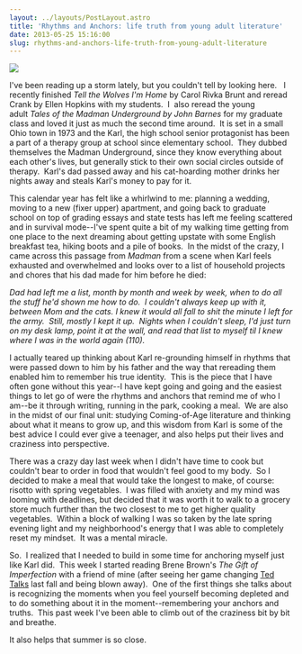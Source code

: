 ```yaml
---
layout: ../layouts/PostLayout.astro
title: 'Rhythms and Anchors: life truth from young adult literature'
date: 2013-05-25 15:16:00
slug: rhythms-and-anchors-life-truth-from-young-adult-literature
---
```


[![](http://glbtrt.ala.org/rainbowbooks/wp-content/uploads/2009/11/madman-underground.jpg?w=225)](http://glbtrt.ala.org/rainbowbooks/wp-content/uploads/2009/11/madman-underground.jpg?w=225)

I've been reading up a storm lately, but you couldn't tell by looking here.   I recently finished *Tell the Wolves I'm Home* by Carol Rivka Brunt and reread Crank by Ellen Hopkins with my students.  I  also reread the young adult *Tales of the Madman Underground by John Barnes* for my graduate class and loved it just as much the second time around.  It is set in a small Ohio town in 1973 and the Karl, the high school senior protagonist has been a part of a therapy group at school since elementary school.  They dubbed themselves the Madman Underground, since they know everything about each other's lives, but generally stick to their own social circles outside of therapy.  Karl's dad passed away and his cat-hoarding mother drinks her nights away and steals Karl's money to pay for it.

This calendar year has felt like a whirlwind to me: planning a wedding, moving to a new (fixer upper) apartment, and going back to graduate school on top of grading essays and state tests has left me feeling scattered and in survival mode--I've spent quite a bit of my walking time getting from one place to the next dreaming about getting upstate with some English breakfast tea, hiking boots and a pile of books.  In the midst of the crazy, I came across this passage from _Madman_ from a scene when Karl feels exhausted and overwhelmed and looks over to a list of household projects and chores that his dad made for him before he died:

_Dad had left me a list, month by month and week by week, when to do all the stuff he'd shown me how to do.  I couldn't always keep up with it, between Mom and the cats. I knew it would all fall to shit the minute I left for the army.  Still, mostly I kept it up.  Nights when I couldn't sleep, I'd just turn on my desk lamp, point it at the wall, and read that list to myself til I knew where I was in the world again (110)._

I actually teared up thinking about Karl re-grounding himself in rhythms that were passed down to him by his father and the way that rereading them enabled him to remember his true identity.  This is the piece that I have often gone without this year--I have kept going and going and the easiest things to let go of were the rhythms and anchors that remind me of who I am--be it through writing, running in the park, cooking a meal.  We are also in the midst of our final unit: studying Coming-of-Age literature and thinking about what it means to grow up, and this wisdom from Karl is some of the best advice I could ever give a teenager, and also helps put their lives and craziness into perspective.

There was a crazy day last week when I didn't have time to cook but couldn't bear to order in food that wouldn't feel good to my body.  So I decided to make a meal that would take the longest to make, of course: risotto with spring vegetables.  I was filled with anxiety and my mind was looming with deadlines, but decided that it was worth it to walk to a grocery store much further than the two closest to me to get higher quality vegetables.  Within a block of walking I was so taken by the late spring evening light and my neighborhood's energy that I was able to completely reset my mindset.  It was a mental miracle.

So.  I realized that I needed to build in some time for anchoring myself just like Karl did.  This week I started reading Brene Brown's _The Gift of Imperfection_ with a friend of mine (after seeing her game changing [Ted Talks](http://www.ted.com/speakers/brene_brown.html) last fall and being blown away).  One of the first things she talks about is recognizing the moments when you feel yourself becoming depleted and to do something about it in the moment--remembering your anchors and truths.  This past week I've been able to climb out of the craziness bit by bit and breathe.

It also helps that summer is so close.
